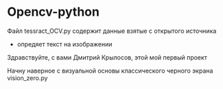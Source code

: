 # Opencv-python

Файл tessract_OCV.py содержит данные взятые с открытого источника 
- опредяет текст на изображении

Здравствуйте, с вами Дмитрий Крылосов, этой мой первый проект 

Начну наверное с визуальной основы классического черного экрана vision_zero.py
